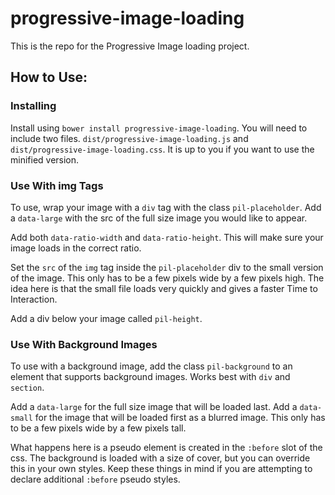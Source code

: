 # progressive-image-loading

This is the repo for the Progressive Image loading project.

## How to Use:

### Installing

Install using `bower install progressive-image-loading`. You will need to include two files. `dist/progressive-image-loading.js` and `dist/progressive-image-loading.css`. It is up to you if you want to use the minified version.

### Use With img Tags

To use, wrap your image with a `div` tag with the class `pil-placeholder`. Add a `data-large` with the src of the full size image you would like to appear. 

Add both `data-ratio-width` and `data-ratio-height`. This will make sure your image loads in the correct ratio. 

Set the `src` of the `img` tag inside the `pil-placeholder` div to the small version of the image. This only has to be a few pixels wide by a few pixels high. The idea here is that the small file loads very quickly and gives a faster Time to Interaction.

Add a div below your image called `pil-height`.

### Use With Background Images

To use with a background image, add the class `pil-background` to an element that supports background images. Works best with `div` and `section`. 

Add a `data-large` for the full size image that will be loaded last. Add a `data-small` for the image that will be loaded first as a blurred image. This only has to be a few pixels wide by a few pixels tall. 

What happens here is a pseudo element is created in the `:before` slot of the css. The background is loaded with a size of cover, but you can override this in your own styles. Keep these things in mind if you are attempting to declare additional `:before` pseudo styles. 
